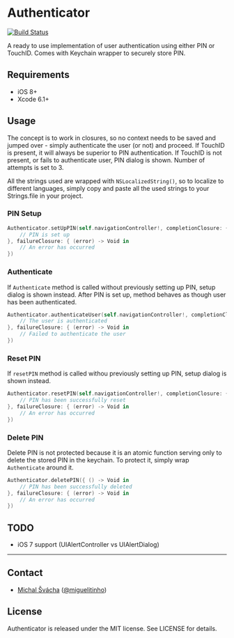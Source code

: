 # Authenticator

[![Build Status](https://travis-ci.org/svachmic/Authenticator.svg?branch=master)](https://travis-ci.org/svachmic/Authenticator)

A ready to use implementation of user authentication using either PIN or TouchID. Comes with Keychain wrapper to securely store PIN.

## Requirements

- iOS 8+
- Xcode 6.1+

## Usage

The concept is to work in closures, so no context needs to be saved and jumped over - simply authenticate the user (or not) and proceed. If TouchID is present, it will always be superior to PIN authentication. If TouchID is not present, or fails to authenticate user, PIN dialog is shown. Number of attempts is set to 3.

All the strings used are wrapped with `NSLocalizedString()`, so to localize to different languages, simply copy and paste all the used strings to your Strings.file in your project.

### PIN Setup

```swift
Authenticator.setUpPIN(self.navigationController!, completionClosure: { () -> Void in
	// PIN is set up
}, failureClosure: { (error) -> Void in
	// An error has occurred
})
```

### Authenticate

If `Authenticate` method is called without previously setting up PIN, setup dialog is shown instead. After PIN is set up, method behaves as though user has been authenticated.

```swift
Authenticator.authenticateUser(self.navigationController!, completionClosure: { () -> Void in
	// The user is authenticated
}, failureClosure: { (error) -> Void in
	// Failed to authenticate the user
})
```

### Reset PIN
If `resetPIN` method is called withou previously setting up PIN, setup dialog is shown instead.

```swift
Authenticator.resetPIN(self.navigationController!, completionClosure: { () -> Void in
	// PIN has been successfully reset
}, failureClosure: { (error) -> Void in
	// An error has occurred
})
```

### Delete PIN

Delete PIN is not protected because it is an atomic function serving only to delete the stored PIN in the keychain. To protect it, simply wrap `Authenticate` around it.

```swift
Authenticator.deletePIN({ () -> Void in
	// PIN has been successfully deleted
}, failureClosure: { (error) -> Void in
	// An error has occurred
})
```

## TODO

- iOS 7 support (UIAlertController vs UIAlertDialog)

* * *

## Contact

- [Michal Švácha](http://github.com/svachmic) ([@miguelitinho](https://twitter.com/miguelitinho))

## License

Authenticator is released under the MIT license. See LICENSE for details.
